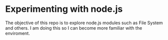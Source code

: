 # Experimenting with node.js
The objective of this repo is to explore node.js modules such as File System and others. I am doing this so I can become more familiar with the enviroment.

